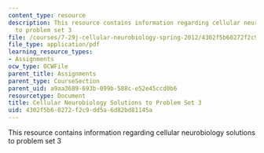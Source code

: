 ```yaml
---
content_type: resource
description: This resource contains information regarding cellular neurobiology solutions
  to problem set 3
file: /courses/7-29j-cellular-neurobiology-spring-2012/4302f5b60272f2c9dd5a6d82bd81145a_MIT7_29JS12_PSet_3_ans.pdf
file_type: application/pdf
learning_resource_types:
- Assignments
ocw_type: OCWFile
parent_title: Assignments
parent_type: CourseSection
parent_uid: a9aa3689-693b-099b-588c-e52e45ccd0b6
resourcetype: Document
title: Cellular Neurobiology Solutions to Problem Set 3
uid: 4302f5b6-0272-f2c9-dd5a-6d82bd81145a
---
```

This resource contains information regarding cellular neurobiology solutions to problem set 3

